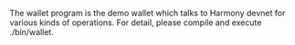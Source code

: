 The wallet program is the demo wallet which talks to Harmony devnet for various kinds of operations. For detail, please compile and execute ./bin/wallet.